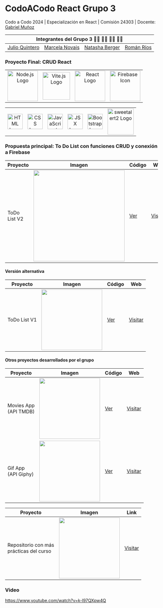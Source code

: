 # CodoACodo React Grupo 3


Codo a Codo 2024 | Especialización en React  | Comisión 24303 | Docente: [Gabriel Muñoz](https://github.com/DevJumpProf)

<table>
  <thead>
    <tr>
      <th colspan="4"> Integrantes del Grupo 3 👨‍💻 👩‍💻 👩‍💻 👨‍💻 </th>
    </tr>
  </thead>
  <tbody>
    <tr>
      <td><a href="https://github.com/juequin">Julio Quintero</a></td>
      <td><a href="https://github.com/Cubitina">Marcela Novais</a></td>
      <td><a href="https://github.com/NataNoEsta">Natasha Berger</a></td>
      <td><a href="https://github.com/romanrios">Román Ríos</a></td>
    </tr>
  </tbody>
</table>


### Proyecto Final: CRUD React
<table>
  <tr>
    <td align="center" valign="middle">
      <img src="https://github.com/romanrios/cac-react-grupo3/assets/122373737/1b10e1da-b362-4488-bd63-8460eabff8fd" alt="Node.js Logo" width="100px">
    </td>
    <td align="center" valign="middle">
      <img src="https://github.com/romanrios/cac-react-grupo3/assets/122373737/74e240df-60e8-4579-9e42-7b152133c68a" alt="Vite.js Logo" width="90px">
    </td>
    <td align="center" valign="middle">
      <img src="https://github.com/romanrios/cac-react-grupo3/assets/122373737/5ca52139-a13c-4fe8-9816-48835368150f" alt="React Logo" width="100px">
    </td>
    <td align="center" valign="middle">
      <img src="https://github.com/romanrios/cac-react-grupo3/assets/122373737/6a73a20b-1bd0-4aa6-938d-3554261c293c" alt="Firebase Icon" width="100px">
    </td>  
    </tr>
    </table>
 
<table>
     <tr>
    <td align="center" valign="middle">
      <img src="https://github.com/romanrios/cac-react-grupo3/assets/122373737/6ecbc949-9216-4713-a2bb-35e1d4cb63ad" alt="HTML Logo" width="50px">
    </td>   
    <td align="center" valign="middle">
      <img src="https://github.com/romanrios/cac-react-grupo3/assets/122373737/02c18998-fbcd-453b-801a-4dbc2138678a" alt="CSS Logo" width="50px">
    </td>
      <td align="center" valign="middle">
      <img src="https://github.com/romanrios/cac-react-grupo3/assets/122373737/c6fd0ccf-7388-4a68-8dfd-b68d700b7618" alt="JavaScript Logo" width="50px">
    </td>
    <td align="center" valign="middle">
      <img src="https://github.com/romanrios/cac-react-grupo3/assets/122373737/7181f903-025b-48c0-b47b-1724d4ee412e" alt="JSX Logo" width="50px">
    </td>
    <td align="center" valign="middle">
      <img src="https://github.com/romanrios/cac-react-grupo3/assets/122373737/d028a3bf-abfd-479e-b166-82aa613b9d5b" alt="Bootstrap Logo" width="50px">
    </td>
    <td align="center" valign="middle">
      <img src="https://github.com/romanrios/cac-react-grupo3/assets/122373737/478389f8-8173-4223-a276-468d79af48c2" alt="sweetalert2 Logo" width="86px">
    </td>
    </tr>
</table>


### Propuesta principal: To Do List con funciones CRUD y conexión a Firebase

| Proyecto               | Imagen | Código                                                           | Web                                                        |
| ---------------------- | ------ | --------------------------------------------------------------- | ---------------------------------------------------------- |
| ToDo List V2     | <img src="https://github.com/romanrios/cac-react-grupo3/assets/122373737/6ff86174-d482-4ded-a1ba-946b801e4440" width="300" >  | [Ver](https://github.com/romanrios/cac-react-grupo3/tree/main/ToDoMar/) | [Visitar](https://romanrios.github.io/cac-react-grupo3/ToDoMar/dist/) |


#### Versión alternativa
| Proyecto               | Imagen | Código                                                           | Web                                                        |
| ---------------------- | ------ | ---------------------------------------------------------------- | ---------------------------------------------------------- |
| ToDo List V1      | <img src="https://github.com/romanrios/cac-react-grupo3/assets/122373737/51e368f4-b256-4dfc-bb28-cb3f2bd3346e" width="200" >    | [Ver](https://github.com/romanrios/cac-react-grupo3/tree/main/ToDoRoman/) | [Visitar](https://romanrios.github.io/cac-react-grupo3/ToDoRoman/dist/) | 




#### Otros proyectos desarrollados por el grupo

| Proyecto               | Imagen |  Código                                                           | Web                                                        |
| ---------------------- | ------ | ---------------------------------------------------------------- | ---------------------------------------------------------- |
| Movies App<br>(API TMDB) | <img src="https://github.com/romanrios/cac-react-grupo3/assets/122373737/82000be3-d3df-42d2-b4d8-087877739ede" width="200" > | [Ver](https://github.com/romanrios/cac-react/tree/main/clase_10) | [Visitar](https://romanrios.github.io/cac-react/clase_10/dist) |
| Gif App<br>(API Giphy) | <img src="https://github.com/romanrios/cac-react-grupo3/assets/122373737/7ba9cad0-acec-4cb9-a0a4-7fd9e04eb886" width="200">  |  [Ver](https://github.com/romanrios/cac-react-grupo3/tree/main/GifAppJulio/) | [Visitar](https://romanrios.github.io/cac-react-grupo3/GifAppJulio/dist/) |


| Proyecto               | Imagen |  Link                                                        |
| ---------------------- | ------ | ------------------------------------------------------------ |
| Repositorio con más<br>prácticas del curso | <img src="https://github.com/romanrios/cac-react-grupo3/assets/122373737/b5e97bfe-cf90-4a76-b155-6014e9a40476" width="200">  | [Visitar](https://github.com/romanrios/cac-react) | 


### Video
https://www.youtube.com/watch?v=k-l97QXpw4Q












